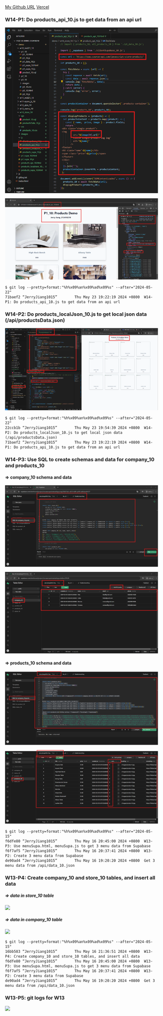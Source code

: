 [My Github URL](https://github.com/JerryJiang1115/1122-js-demo-212411211)
[Vercel](https://1122-js-demo-212411211.vercel.app/#)

### W14-P1: Do products_api_10.js to get data from an api url
 
![](w14-p1-1.png)
 
![](w14-p1-2.png)
 

```
$ git log --pretty=format:"%h%x09%an%x09%ad%x09%s" --after="2024-05-22"
71baef2 “JerryJiang1015”        Thu May 23 19:22:19 2024 +0800  W14-P1: Do products_api_10.js to get data from an api url
```

### W14-P2: Do products_localJson_10.js to get local json data (/api/productsData.json)
 
![](w14-p2.png)
 
```
$ git log --pretty=format:"%h%x09%an%x09%ad%x09%s" --after="2024-05-22"
22ccb1b “JerryJiang1015”        Thu May 23 19:54:39 2024 +0800  W14-P2: Do products_localJson_10.js to get local json data (/api/productsData.json)
71baef2 “JerryJiang1015”        Thu May 23 19:22:19 2024 +0800  W14-P1: Do products_api_10.js to get data from an api url

```

### W14-P3: Use SQL to create schemas and data for company_10 and products_10
 
#### => company_10 schema and data
 
![](w14-p3-1.png)
 
![](w14-p3-2.png)
 
#### => products_10 schema and data
 
![](w14-p3-3.png)
 
![](w14-p3-4.png)
 
```
$ git log --pretty=format:"%h%x09%an%x09%ad%x09%s" --after="2024-05-15"
f6dfe80 “JerryJiang1015”        Thu May 16 20:45:00 2024 +0800  W13-P3: Use menuSupa.html, menuSupa.js to get 3 menu data from Supabase
f6f7af5 “JerryJiang1015”        Thu May 16 20:37:41 2024 +0800  W13-P2: Create 3 menu data from Supabase
de90ad4 “JerryJiang1015”        Thu May 16 19:20:20 2024 +0800  Get 3 menu data from /api/data_10.json

```

### W13-P4: Create company_10 and store_10 tables, and insert all data
 
##### => data in store_10 table
 
![](w13-p4-1.png)
 
##### => data in company_10 table
 
![](w13-p4-2.png)

```
$ git log --pretty=format:"%h%x09%an%x09%ad%x09%s" --after="2024-05-15"
16bb583 “JerryJiang1015”        Thu May 16 21:36:51 2024 +0800  W13-P4: Create company_10 and store_10 tables, and insert all data
f6dfe80 “JerryJiang1015”        Thu May 16 20:45:00 2024 +0800  W13-P3: Use menuSupa.html, menuSupa.js to get 3 menu data from Supabase
f6f7af5 “JerryJiang1015”        Thu May 16 20:37:41 2024 +0800  W13-P2: Create 3 menu data from Supabase
de90ad4 “JerryJiang1015”        Thu May 16 19:20:20 2024 +0800  Get 3 menu data from /api/data_10.json

```

### W13-P5: git logs for W13
 
![](w12-p5.png)

```


```